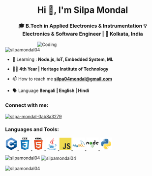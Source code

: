 <h1 align="center">Hi 👋, I'm Silpa Mondal</h1>
<h3 align="center">🎓 B.Tech in Applied Electronics & Instrumentation 💡 Electronics & Software Engineer | 📍 Kolkata, India</h3>
<img align="right" alt="Coding" width="400" src="https://user-images.githubusercontent.com/74038190/212747903-e9bdf048-2dc8-41f9-b973-0e72ff07bfba.gif">

<p align="left"> <img src="https://komarev.com/ghpvc/?username=silpamondal04&label=Profile%20views&color=0e75b6&style=flat" alt="silpamondal04" /> </p>

- 🌱 Learning : **Node.js, IoT, Embedded System, ML**

- 🧑‍🎓 **4th Year | Heritage Institute of Technology**

- 📫 How to reach me **silpa04mondal@gmail.com**

- 🗣️ Language **Bengali | English | Hindi**

<h3 align="left">Connect with me:</h3>
<p align="left">
<a href="https://linkedin.com/in/silpa-mondal-0ab8a3279" target="blank"><img align="center" src="https://raw.githubusercontent.com/rahuldkjain/github-profile-readme-generator/master/src/images/icons/Social/linked-in-alt.svg" alt="silpa-mondal-0ab8a3279" height="30" width="40" /></a>
</p>

<h3 align="left">Languages and Tools:</h3>
<p align="left"> <a href="https://www.w3schools.com/cpp/" target="_blank" rel="noreferrer"> <img src="https://raw.githubusercontent.com/devicons/devicon/master/icons/cplusplus/cplusplus-original.svg" alt="cplusplus" width="40" height="40"/> </a> <a href="https://www.w3schools.com/css/" target="_blank" rel="noreferrer"> <img src="https://raw.githubusercontent.com/devicons/devicon/master/icons/css3/css3-original-wordmark.svg" alt="css3" width="40" height="40"/> </a> <a href="https://www.w3.org/html/" target="_blank" rel="noreferrer"> <img src="https://raw.githubusercontent.com/devicons/devicon/master/icons/html5/html5-original-wordmark.svg" alt="html5" width="40" height="40"/> </a> <a href="https://www.java.com" target="_blank" rel="noreferrer"> <img src="https://raw.githubusercontent.com/devicons/devicon/master/icons/java/java-original.svg" alt="java" width="40" height="40"/> </a> <a href="https://developer.mozilla.org/en-US/docs/Web/JavaScript" target="_blank" rel="noreferrer"> <img src="https://raw.githubusercontent.com/devicons/devicon/master/icons/javascript/javascript-original.svg" alt="javascript" width="40" height="40"/> </a> <a href="https://www.mysql.com/" target="_blank" rel="noreferrer"> <img src="https://raw.githubusercontent.com/devicons/devicon/master/icons/mysql/mysql-original-wordmark.svg" alt="mysql" width="40" height="40"/> </a> <a href="https://nodejs.org" target="_blank" rel="noreferrer"> <img src="https://raw.githubusercontent.com/devicons/devicon/master/icons/nodejs/nodejs-original-wordmark.svg" alt="nodejs" width="40" height="40"/> </a> <a href="https://www.python.org" target="_blank" rel="noreferrer"> <img src="https://raw.githubusercontent.com/devicons/devicon/master/icons/python/python-original.svg" alt="python" width="40" height="40"/> </a> </p>

<p><img align="left" src="https://github-readme-stats.vercel.app/api/top-langs?username=silpamondal04&show_icons=true&locale=en&layout=compact" alt="silpamondal04" /></p>

<p>&nbsp;<img align="center" src="https://github-readme-stats.vercel.app/api?username=silpamondal04&show_icons=true&locale=en" alt="silpamondal04" /></p>

<p><img align="center" src="https://github-readme-streak-stats.herokuapp.com/?user=silpamondal04&" alt="silpamondal04" /></p>
